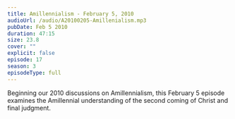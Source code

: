```yaml
---
title: Amillennialism - February 5, 2010
audioUrl: /audio/A20100205-Amillenialism.mp3
pubDate: Feb 5 2010
duration: 47:15
size: 23.8
cover: ""
explicit: false
episode: 17
season: 3
episodeType: full
---
```

Beginning our 2010 discussions on Amillennialism, this February 5 episode examines the Amillennial understanding of the second coming of Christ and final judgment.

